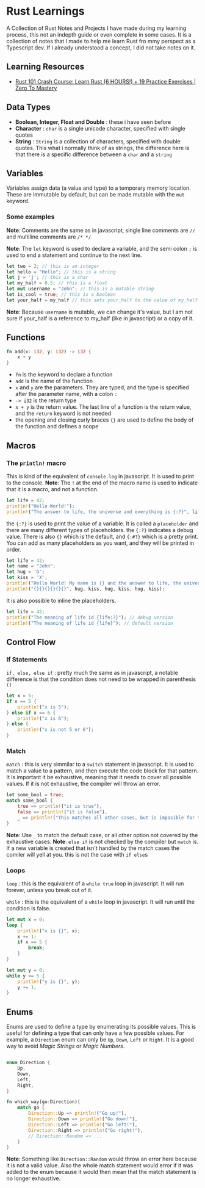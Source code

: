 # Rust Learnings

A Collection of Rust Notes and Projects I have made during my learning process, this not an indepth guide or even complete in some cases. It is a collection of notes that I made to help me learn Rust fro mmy perspect as a Typescript dev. If I already understood a concept, I did not take notes on it.

## Learning Resources

- [Rust 101 Crash Course: Learn Rust (6 HOURS!) + 19 Practice Exercises | Zero To Mastery](https://www.youtube.com/watch?v=lzKeecy4OmQ)

## Data Types

- **Boolean, Integer, Float and Double** : these i have seen before
- **Character** : `char` is a single unicode character, specified with single quotes
- **String** : `String` is a collection of characters, specified with double quotes. This what i normally think of as strings, the difference here is that there is a specific difference between a `char` and a `string`

## Variables

Variables assign data (a value and type) to a temporary memory location. These are immutable  by default, but can be made mutable with the `mut` keyword.

### Some examples

**Note**: Comments are the same as in javascript, single line comments are `//` and multiline comments are `/* */`

**Note**: The `let` keyword is used to declare a variable, and the semi colon `;` is used to end a statement and continue to the next line.

```rust
let two = 2; // this is an integer
let hello = "Hello"; // this is a string
let j = 'j'; // this is a char
let my_half = 0.5; // this is a float
let mut username = "John"; // this is a mutable string
let is_cool = true; // this is a boolean
let your_half = my_half // this sets your_half to the value of my_half
```

**Note**: Because `username` is mutable, we can change it's value, but I am not sure if your_half is a reference to my_half (like in javascript) or a copy of it.

## Functions

```rust
fn add(x: i32, y: i32) -> i32 {
    x + y
}
```

- `fn` is the keyword to declare a function
- `add` is the name of the function
- `x` and `y` are the parameters. They are typed, and the type is specified after the parameter name, with a colon `:`
- `-> i32` is the return type
- `x + y` is the return value. The last line of a function is the return value, and the `return` keyword is not needed
- the opening and closing curly braces `{}` are used to define the body of the function and defines a scope

## Macros

### The `println!` macro

This is kind of the equivalent of `console.log` in javascript. It is used to print to the console.
**Note**: The `!` at the end of the macro name is used to indicate that it is a macro, and not a function.

```rust
let life = 42;
println!("Hello World!");
println!("The answer to life, the universe and everything is {:?}", life);
```

the `{:?}` is used to print the value of a variable. It is called a `placeholder` and there are many different types of placeholders. the `{:?}` indicates a debug value. There is also `{}` which is the default, and `{:#?}` which is a pretty print.
You can add as many placeholders as you want, and they will be printed in order.

```rust
let life = 42;
let name = "John";
let hug = 'O';
let kiss = 'X';
println!("Hello World! My name is {} and the answer to life, the universe and everything is {:?}", name, life);
println!("{}{}{}{}{}{}", hug, kiss, hug, kiss, hug, kiss);
```

It is also possible to inline the placeholders.

```rust
let life = 42;
println!("The meaning of life id {life:?}"); // debug version
println!("The meaning of life id {life}"); // default version

```

## Control Flow

### If Statements

`if, else, else if` : pretty much the same as in javascript, a notable difference is that the condition does not need to be wrapped in parenthesis `()`

```rust
let x = 5;
if x == 5 {
    println!("x is 5");
} else if x == 6 {
    println!("x is 6");
} else {
    println!("x is not 5 or 6");
}
```

### Match

`match` : this is very simmilar to a `switch` statement in javascript. It is used to match a value to a pattern, and then execute the code block for that pattern. It is important it be exhaustive, meaning that it needs to cover all possible values. If it is not exhaustive, the compiler will throw an error.

```rust
let some_bool = true;
match some_bool {
    true => println!("it is true"),
    false => println!("it is false"),
    _ => println!("This matches all other cases, but is imposible for this boolean example."),
}
```

**Note**: Use `_` to match the default case, or all other option not covered by the exhaustive cases.
**Note**: `else if` is not checked by the compiler but `match` is. If a new variable is created that isn't handled by the match cases the comiler will yell at you. this is not the case with `if else`s

### Loops

`loop` : this is the equivalent of a `while true` loop in javascript. It will run forever, unless you break out of it.

`while` : this is the equivalent of a `while` loop in javascript. It will run until the condition is false.

```rust
let mut x = 0;
loop {
    println!("x is {}", x);
    x += 1;
    if x == 5 {
        break;
    }
}

let mut y = 0;
while y <= 5 {
    println!("y is {}", y);
    y += 1;
}
```

## Enums

Enums are used to define a type by enumerating its possible values. This is useful for defining a type that can only have a few possible values. For example, a `Direction` enum can only be `Up`, `Down`, `Left` or `Right`. It is a good way to avoid *Magic Strings* or *Magic Numbers*.

```rust

enum Direction {
    Up,
    Down,
    Left,
    Right,
}

fn which_way(go:Direction){
    match go {
        Direction::Up => println!("Go up!"),
        Direction::Down => println!("Go down!"),
        Direction::Left => println!("Go left!"),
        Direction::Right => println!("Go right!"),
        // Direction::Random => ...
    }
}
```

**Note**: Something like `Direction::Random` would throw an error here because it is not a valid value. Also the whole match statement would error if it was added to the enum because it would then mean that the match statement is no longer exhaustive.
